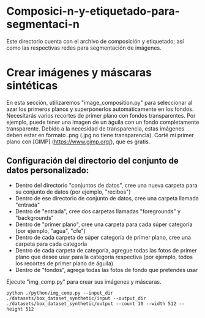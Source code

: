 # Composici-n-y-etiquetado-para-segmentaci-n
Este directorio cuenta con el archivo de composición y etiquetado; así como las respectivas redes para segmentación de imágenes.

# Crear imágenes y máscaras sintéticas
En esta sección, utilizaremos "image_composition.py" para seleccionar al azar los primeros planos y superponerlos automáticamente en los fondos. Necesitarás varios recortes de primer plano con fondos transparentes. Por ejemplo, puede tener una imagen de un águila con un fondo completamente transparente. Debido a la necesidad de transparencia, estas imágenes deben estar en formato .png (.jpg no tiene transparencia). Corté mi primer plano con [GIMP] (https://www.gimp.org/), que es gratis.

## Configuración del directorio del conjunto de datos personalizado:
- Dentro del directorio "conjuntos de datos", cree una nueva carpeta para su conjunto de datos (por ejemplo, "recibos")
- Dentro de ese directorio de conjunto de datos, cree una carpeta llamada "entrada"
- Dentro de "entrada", cree dos carpetas llamadas "foregrounds" y "backgrounds"
- Dentro de "primer plano", cree una carpeta para cada súper categoría (por ejemplo, "agua", "cfe")
- Dentro de cada carpeta de súper categoría de primer plano, cree una carpeta para cada categoría 
- Dentro de cada carpeta de categoría, agregue todas las fotos de primer plano que desee usar para la categoría respectiva (por ejemplo, todos los recortes de primer plano de águila)
- Dentro de "fondos", agrega todas las fotos de fondo que pretendes usar

Ejecute "img_comp.py" para crear sus imágenes y máscaras.
```
python ./python/img_comp.py --input_dir ./datasets/box_dataset_synthetic/input --output_dir ./datasets/box_dataset_synthetic/output --count 10 --width 512 --height 512
```
